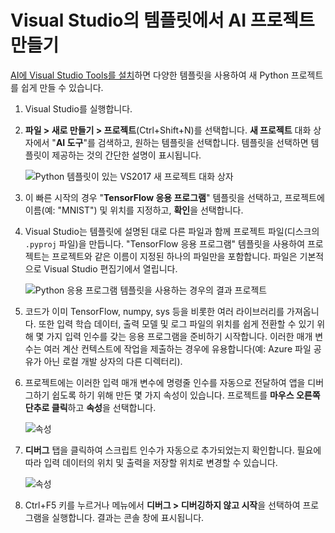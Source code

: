 # <a name="create-an-ai-project-from-a-template-in-visual-studio"></a>Visual Studio의 템플릿에서 AI 프로젝트 만들기

[AI에 Visual Studio Tools를 설치](installation.md)하면 다양한 템플릿을 사용하여 새 Python 프로젝트를 쉽게 만들 수 있습니다.

1. Visual Studio를 실행합니다.

1. **파일 > 새로 만들기 > 프로젝트**(Ctrl+Shift+N)를 선택합니다. **새 프로젝트** 대화 상자에서 "**AI 도구**"를 검색하고, 원하는 템플릿을 선택합니다. 템플릿을 선택하면 템플릿이 제공하는 것의 간단한 설명이 표시됩니다. 

    ![Python 템플릿이 있는 VS2017 새 프로젝트 대화 상자](media\create-project\new-ai-project.png)

1. 이 빠른 시작의 경우 "**TensorFlow 응용 프로그램**" 템플릿을 선택하고, 프로젝트에 이름(예: "MNIST") 및 위치를 지정하고, **확인**을 선택합니다. 

1. Visual Studio는 템플릿에 설명된 대로 다른 파일과 함께 프로젝트 파일(디스크의 `.pyproj` 파일)을 만듭니다. "TensorFlow 응용 프로그램" 템플릿을 사용하여 프로젝트는 프로젝트와 같은 이름이 지정된 하나의 파일만을 포함합니다. 파일은 기본적으로 Visual Studio 편집기에서 열립니다.

    ![Python 응용 프로그램 템플릿을 사용하는 경우의 결과 프로젝트](media\create-project\new-tensorflowapp.png)

1. 코드가 이미 TensorFlow, numpy, sys 등을 비롯한 여러 라이브러리를 가져옵니다. 또한 입력 학습 데이터, 출력 모델 및 로그 파일의 위치를 쉽게 전환할 수 있기 위해 몇 가지 입력 인수를 갖는 응용 프로그램을 준비하기 시작합니다. 이러한 매개 변수는 여러 계산 컨텍스트에 작업을 제출하는 경우에 유용합니다(예: Azure 파일 공유가 아닌 로컬 개발 상자의 다른 디렉터리). 

1. 프로젝트에는 이러한 입력 매개 변수에 명령줄 인수를 자동으로 전달하여 앱을 디버그하기 쉽도록 하기 위해 만든 몇 가지 속성이 있습니다. 프로젝트를 **마우스 오른쪽 단추로 클릭**하고 **속성**을 선택합니다. 

    ![속성](media\create-project\project-properties.png)

1. **디버그** 탭을 클릭하여 스크립트 인수가 자동으로 추가되었는지 확인합니다. 필요에 따라 입력 데이터의 위치 및 출력을 저장할 위치로 변경할 수 있습니다.

    ![속성](media\create-project\/project-properties_1.png)

1. Ctrl+F5 키를 누르거나 메뉴에서 **디버그 > 디버깅하지 않고 시작**을 선택하여 프로그램을 실행합니다. 결과는 콘솔 창에 표시됩니다.